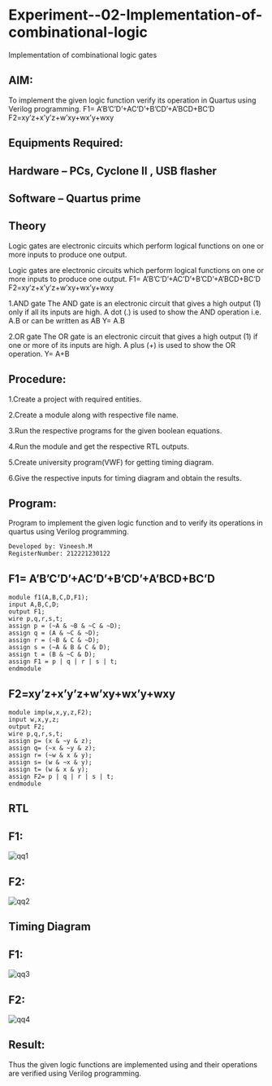 # Experiment--02-Implementation-of-combinational-logic
Implementation of combinational logic gates
 
## AIM:
To implement the given logic function verify its operation in Quartus using Verilog programming.
 F1= A’B’C’D’+AC’D’+B’CD’+A’BCD+BC’D
F2=xy’z+x’y’z+w’xy+wx’y+wxy
 
 
 
## Equipments Required:
## Hardware – PCs, Cyclone II , USB flasher
## Software – Quartus prime


## Theory
Logic gates are electronic circuits which perform logical functions on one or more inputs to produce one output.

Logic gates are electronic circuits which perform logical functions on one or more inputs to produce one output. F1= A’B’C’D’+AC’D’+B’CD’+A’BCD+BC’D F2=xy’z+x’y’z+w’xy+wx’y+wxy

1.AND gate The AND gate is an electronic circuit that gives a high output (1) only if all its inputs are high. A dot (.) is used to show the AND operation i.e. A.B or can be written as AB Y= A.B

2.OR gate The OR gate is an electronic circuit that gives a high output (1) if one or more of its inputs are high. A plus (+) is used to show the OR operation. Y= A+B

## Procedure:
1.Create a project with required entities.

2.Create a module along with respective file name.

3.Run the respective programs for the given boolean equations.

4.Run the module and get the respective RTL outputs.

5.Create university program(VWF) for getting timing diagram.

6.Give the respective inputs for timing diagram and obtain the results.
## Program:

Program to implement the given logic function and to verify its operations in quartus using Verilog programming.
```
Developed by: Vineesh.M
RegisterNumber: 212221230122 
```
## F1= A’B’C’D’+AC’D’+B’CD’+A’BCD+BC’D
```
module f1(A,B,C,D,F1);
input A,B,C,D;
output F1;
wire p,q,r,s,t;
assign p = (~A & ~B & ~C & ~D);
assign q = (A & ~C & ~D);
assign r = (~B & C & ~D);
assign s = (~A & B & C & D);
assign t = (B & ~C & D);
assign F1 = p | q | r | s | t;
endmodule
```
## F2=xy’z+x’y’z+w’xy+wx’y+wxy
```
module imp(w,x,y,z,F2);
input w,x,y,z;
output F2;
wire p,q,r,s,t;
assign p= (x & ~y & z);
assign q= (~x & ~y & z);
assign r= (~w & x & y);
assign s= (w & ~x & y);
assign t= (w & x & y);
assign F2= p | q | r | s | t;
endmodule
```
## RTL
## F1:
![qq1](https://github.com/Vineesh-AI-DS/Experiment--02-Implementation-of-combinational-logic-/assets/93427254/4a0c2912-b4dd-4896-8605-79cbea53db68)


## F2:

![qq2](https://github.com/Vineesh-AI-DS/Experiment--02-Implementation-of-combinational-logic-/assets/93427254/ac278eda-5a27-4658-a1ff-7bba9f8decf9)

## Timing Diagram
## F1:
![qq3](https://github.com/Vineesh-AI-DS/Experiment--02-Implementation-of-combinational-logic-/assets/93427254/b09e5fea-aa3b-4ee3-903f-f4d06b30c353)

## F2:
![qq4](https://github.com/Vineesh-AI-DS/Experiment--02-Implementation-of-combinational-logic-/assets/93427254/ab8302e6-9378-4200-8d04-914b9b312f1f)

## Result:
Thus the given logic functions are implemented using  and their operations are verified using Verilog programming.

